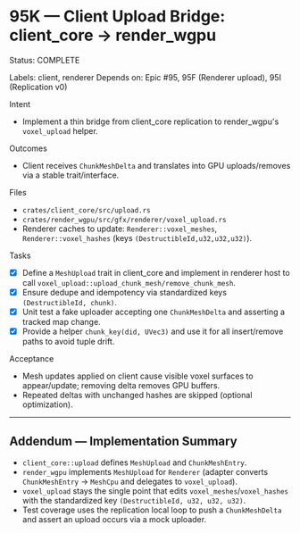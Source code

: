 # 95K — Client Upload Bridge: client_core → render_wgpu

Status: COMPLETE

Labels: client, renderer
Depends on: Epic #95, 95F (Renderer upload), 95I (Replication v0)

Intent
- Implement a thin bridge from client_core replication to render_wgpu's `voxel_upload` helper.

Outcomes
- Client receives `ChunkMeshDelta` and translates into GPU uploads/removes via a stable trait/interface.

Files
- `crates/client_core/src/upload.rs`
- `crates/render_wgpu/src/gfx/renderer/voxel_upload.rs`
 - Renderer caches to update: `Renderer::voxel_meshes`, `Renderer::voxel_hashes` (keys `(DestructibleId,u32,u32,u32)`).

Tasks
- [x] Define a `MeshUpload` trait in client_core and implement in renderer host to call `voxel_upload::upload_chunk_mesh/remove_chunk_mesh`.
- [x] Ensure dedupe and idempotency via standardized keys `(DestructibleId, chunk)`.
- [x] Unit test a fake uploader accepting one `ChunkMeshDelta` and asserting a tracked map change.
 - [x] Provide a helper `chunk_key(did, UVec3)` and use it for all insert/remove paths to avoid tuple drift.

Acceptance
- Mesh updates applied on client cause visible voxel surfaces to appear/update; removing delta removes GPU buffers.
 - Repeated deltas with unchanged hashes are skipped (optional optimization).

---

## Addendum — Implementation Summary

- `client_core::upload` defines `MeshUpload` and `ChunkMeshEntry`.
- `render_wgpu` implements `MeshUpload` for `Renderer` (adapter converts `ChunkMeshEntry` → `MeshCpu` and delegates to `voxel_upload`).
- `voxel_upload` stays the single point that edits `voxel_meshes`/`voxel_hashes` with the standardized key `(DestructibleId, u32, u32, u32)`.
- Test coverage uses the replication local loop to push a `ChunkMeshDelta` and assert an upload occurs via a mock uploader.
